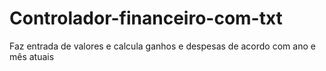 # Controlador-financeiro-com-txt
Faz entrada de valores e calcula ganhos e despesas de acordo com ano e mês atuais
